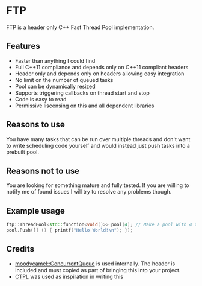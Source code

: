 # FTP
FTP is a header only C++ Fast Thread Pool implementation.

## Features
  - Faster than anything I could find
  - Full C\++11 compliance and depends only on C++11 compliant headers
  - Header only and depends only on headers allowing easy integration
  - No limit on the number of queued tasks
  - Pool can be dynamically resized
  - Supports triggering callbacks on thread start and stop
  - Code is easy to read
  - Permissive liscensing on this and all dependent libraries

## Reasons to use
You have many tasks that can be run over multiple threads and don't want to write scheduling code yourself and would instead just push tasks into a prebuilt pool.

## Reasons not to use
You are looking for something mature and fully tested. If you are willing to notify me of found issues I will try to resolve any problems though.

## Example usage
```c++
ftp::ThreadPool<std::function<void()>> pool(4); // Make a pool with 4 threads.
pool.Push([] () { printf("Hello World!\n"); });
```

## Credits
  - [moodycamel::ConcurrentQueue] is used internally. The header is included and must copied as part of bringing this into your project.
  - [CTPL] was used as inspiration in writing this
  
  [CTPL]: https://github.com/vit-vit/CTPL
  [moodycamel::ConcurrentQueue]: https://github.com/cameron314/concurrentqueue
